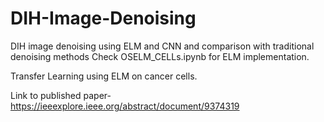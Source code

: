 # DIH-Image-Denoising
DIH image denoising using ELM and CNN and comparison with traditional denoising methods
Check OSELM_CELLs.ipynb for ELM implementation.

Transfer Learning using ELM on cancer cells.

Link to published paper- https://ieeexplore.ieee.org/abstract/document/9374319

